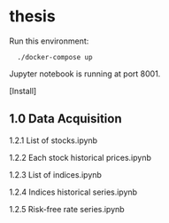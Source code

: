 # thesis

Run this environment:

```
  ./docker-compose up
```

Jupyter notebook is running at port 8001.

[Install]


## 1.0 Data Acquisition

1.2.1 List of stocks.ipynb

1.2.2 Each stock historical prices.ipynb

1.2.3 List of indices.ipynb

1.2.4 Indices historical series.ipynb

1.2.5 Risk-free rate series.ipynb
